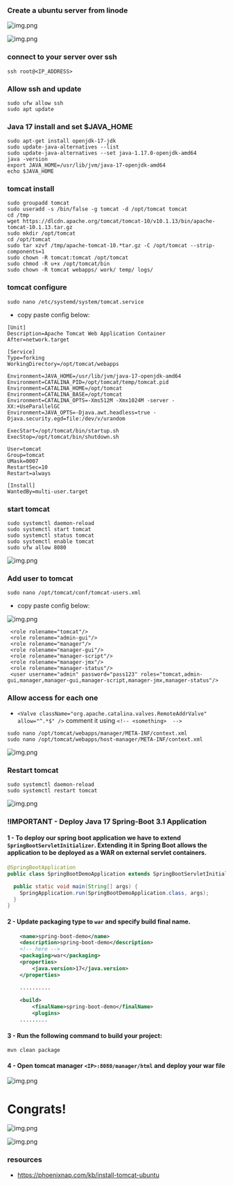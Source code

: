 
### Create a ubuntu server from linode

![img.png](images/linode1.png)

![img.png](images/linode2.png)

### connect to your server over ssh

```shell
ssh root@<IP_ADDRESS>
```

### Allow ssh and update

```shell
sudo ufw allow ssh
sudo apt update
```

### Java 17 install and set $JAVA_HOME
```shell
sudo apt-get install openjdk-17-jdk
sudo update-java-alternatives --list
sudo update-java-alternatives --set java-1.17.0-openjdk-amd64
java -version
export JAVA_HOME=/usr/lib/jvm/java-17-openjdk-amd64
echo $JAVA_HOME
```

### tomcat install
```shell
sudo groupadd tomcat
sudo useradd -s /bin/false -g tomcat -d /opt/tomcat tomcat
cd /tmp
wget https://dlcdn.apache.org/tomcat/tomcat-10/v10.1.13/bin/apache-tomcat-10.1.13.tar.gz
sudo mkdir /opt/tomcat
cd /opt/tomcat
sudo tar xzvf /tmp/apache-tomcat-10.*tar.gz -C /opt/tomcat --strip-components=1
sudo chown -R tomcat:tomcat /opt/tomcat
sudo chmod -R u+x /opt/tomcat/bin
sudo chown -R tomcat webapps/ work/ temp/ logs/
```

### tomcat configure

```shell
sudo nano /etc/systemd/system/tomcat.service
```
- copy paste config below:
 
```text
[Unit]
Description=Apache Tomcat Web Application Container
After=network.target

[Service]
Type=forking
WorkingDirectory=/opt/tomcat/webapps

Environment=JAVA_HOME=/usr/lib/jvm/java-17-openjdk-amd64
Environment=CATALINA_PID=/opt/tomcat/temp/tomcat.pid
Environment=CATALINA_HOME=/opt/tomcat
Environment=CATALINA_BASE=/opt/tomcat
Environment=CATALINA_OPTS=-Xms512M -Xmx1024M -server -XX:+UseParallelGC
Environment=JAVA_OPTS=-Djava.awt.headless=true -Djava.security.egd=file:/dev/v/urandom

ExecStart=/opt/tomcat/bin/startup.sh
ExecStop=/opt/tomcat/bin/shutdown.sh

User=tomcat
Group=tomcat
UMask=0007
RestartSec=10
Restart=always

[Install]
WantedBy=multi-user.target
```

### start tomcat

```shell
sudo systemctl daemon-reload
sudo systemctl start tomcat
sudo systemctl status tomcat
sudo systemctl enable tomcat
sudo ufw allow 8080
```


![img.png](images/img3.png)



### Add user to tomcat
```shell
sudo nano /opt/tomcat/conf/tomcat-users.xml
```
- copy paste config below:

![img.png](images/img.png)

```text
 <role rolename="tomcat"/>
 <role rolename="admin-gui"/>
 <role rolename="manager"/>
 <role rolename="manager-gui"/>
 <role rolename="manager-script"/>
 <role rolename="manager-jmx"/>
 <role rolename="manager-status"/>
 <user username="admin" password="pass123" roles="tomcat,admin-gui,manager,manager-gui,manager-script,manager-jmx,manager-status"/>
```

### Allow access for each one

- `<Valve className="org.apache.catalina.valves.RemoteAddrValve" allow="^.*$" />` comment it using `<!-- <something>  -->`

```shell
sudo nano /opt/tomcat/webapps/manager/META-INF/context.xml
sudo nano /opt/tomcat/webapps/host-manager/META-INF/context.xml
```

![img.png](images/img2.png)


### Restart tomcat
```shell
sudo systemctl daemon-reload
sudo systemctl restart tomcat
```

![img.png](images/img4.png)



### !IMPORTANT - Deploy Java 17 Spring-Boot 3.1 Application

#### 1 -  To deploy our spring boot application we have to extend `SpringBootServletInitializer`. Extending it in Spring Boot allows the application to be deployed as a WAR on external servlet containers.

```java
@SpringBootApplication
public class SpringBootDemoApplication extends SpringBootServletInitializer {

  public static void main(String[] args) {
    SpringApplication.run(SpringBootDemoApplication.class, args);
  }
}

```

#### 2 - Update packaging type to `war` and specify build final name.

```xml
    <name>spring-boot-demo</name>
    <description>spring-boot-demo</description>
    <!-- here -->
    <packaging>war</packaging>
    <properties>
        <java.version>17</java.version>
    </properties>

    ..........
    
    <build>
        <finalName>spring-boot-demo</finalName>
        <plugins>
    .........
```

#### 3 - Run the following command to build your project:

```shell
mvn clean package
```

#### 4 - Open tomcat manager `<IP>:8080/manager/html` and deploy your war file 

![img.png](images/img5.png)


# Congrats!

![img.png](images/img7.png)

![img.png](images/img6.png)



### resources

- https://phoenixnap.com/kb/install-tomcat-ubuntu